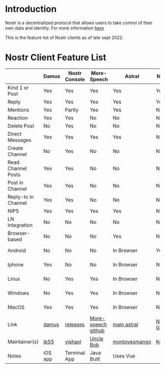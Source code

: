 
# Introduction 

Nostr is a decentralized protocol that allows users to take control of their own data and identity. For more information [here](https://github.com/aljazceru/awesome-nostr) 

This is the feature list of Nostr clients as of late sept 2022.


# Nostr Client Feature List

|                |Damus            |Nostr Console  |More-Speech |Astral      |Nostros    |Anigma    |Alphaama    |
|----------------|-----------------|---------------|------------|------------|-----------|----------|------------|
|Kind 1 or Post  |Yes              |Yes            |Yes         |Yes         |Yes        |No        |Yes         |
|Reply           |Yes              |Yes            |Yes         |Yes         |Yes        |No        |Yes         |
|Mentions        |Yes              |Partly         |Yes         |Yes         |Not sure        |Yes       |Yes         |
|Reaction        |Yes              |Yes            |No          |No          |Not sure         |No        |Yes         |
|Delete Post     |No               |Yes            |No          |No          |No         |No        |No          |
|Direct Messages |Yes              |Yes            |Yes          |Yes         |No         |Yes       |No         |
|Create Channel  |No               |Yes            |No           |No          |No         |Yes       |No         |
|Read Channel Posts|Yes            |Yes            |No           |No          |No         |Yes       |No         |
|Post in Channel |Yes              |Yes            |No           |No          |No         |Yes       |No          |
|Reply-to in Channel|Yes           |Yes            |No           |No          |No         |Yes       |No          |
|NIP5            |Yes              |Yes            |Yes          |Yes         |Not sure        |No        |Yes         |
|LN Integration  |No               |No             |No           |No          |No         |Yes       |No          |  
|Browser-based   |No               |No             |No           |Yes         |No        |Yes       |Yes         |
|Android         |No               |No             |No           |In Browser  |Yes        |In Browser|In Browser  |
|Iphone          |Yes              |No             |No           |In Browser  |No         |In Browser|In Browser  |
|Linux           |No               |Yes           |Yes          |In Browser   |No      |In Browser|In Browser  |
|Windows         |No               |Yes        |Yes       |In Browser  |No         |In Browser|In Browser  |
|MacOS           |Yes              |Yes         |Yes         |In Browser  |No         |In Browser|In Browser  |
|Link            |[damus](https://damus.io/)|[releases](https://github.com/vishalxl/nostr_console/releases)|[More-speech github](https://github.com/unclebob/more-speech)|[main astral](http://astral.ninja)|[Nostros Github](https://github.com/KoalaSat/nostros) |[Anigma](http://anigma.io) |[Alphaama](http://alphaama.com)|
|Maintainer(s)   |[jb55](https://jb55.com/)            |[vishaxl](https://github.com/vishalxl)  |[Uncle Bob](https://github.com/unclebob/)|[monlovesmango](https://github.com/monlovesmango)|[KoalaSat](https://github.com/KoalaSat)  |[Brill Saton](https://github.com/brilliancebitcoin)|[balas](https://github.com/eskema)     |
|Notes           | iOS app         |Terminal App    |Java Built     | Uses Vue      |           |PWA       |            |
